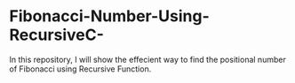 # Fibonacci-Number-Using-RecursiveC-
In this repository, I will show the effecient way to find the positional number of Fibonacci using Recursive Function.
